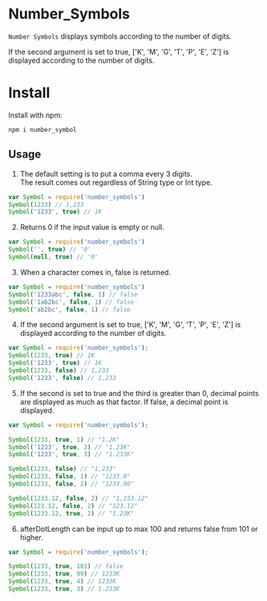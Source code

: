 # Number_Symbols

`Number Symbols` displays symbols according to the number of digits.

If the second argument is set to true, ['K', 'M', 'G', 'T', 'P', 'E', 'Z'] is displayed according to the number of digits.

# Install
Install with npm:
```
npm i number_symbol
```

## Usage

1. The default setting is to put a comma every 3 digits.<br>
   The result comes out regardless of String type or Int type.
```js
var Symbol = require('number_symbols')
Symbol(1233) // 1,233
Symbol('1233', true) // 1K
```
2. Returns 0 if the input value is empty or null.
```js
var Symbol = require('number_symbols')
Symbol('', true) // '0'
Symbol(null, true) // '0'
```
3. When a character comes in, false is returned.
```js
var Symbol = require('number_symbols')
Symbol('1233abc', false, 1) // false
Symbol('1ab2bc', false, 1) // false
Symbol('ab2bc', false, 1) // false
```
4. If the second argument is set to true, ['K', 'M', 'G', 'T', 'P', 'E', 'Z'] is displayed according to the number of digits.
```js
var Symbol = require('number_symbols');
Symbol(1233, true) // 1K
Symbol('1233', true) // 1K
Symbol(1233, false) // 1,233
Symbol('1233', false) // 1,233
```
5. If the second is set to true and the third is greater than 0, decimal points are displayed as much as that factor. If false, a decimal point is displayed.
```js
var Symbol = require('number_symbols');

Symbol(1233, true, 1) // "1.2K"
Symbol('1233', true, 2) // "1.23K"
Symbol('1233', true, 3) // "1.233K"

Symbol(1233, false) // "1,233"
Symbol(1233, false, 1) // "1233.0"
Symbol(1233, false, 2) // "1233.00"

Symbol(1233.12, false, 2) // "1,233.12"
Symbol(123.12, false, 2) // "123.12"
Symbol(1233.12, true, 2) // "1.23K"
```
6. afterDotLength can be input up to max 100 and returns false from 101 or higher.
```js
var Symbol = require('number_symbols');

Symbol(1233, true, 101) // false
Symbol(1233, true, 99) // 1233K
Symbol(1233, true, 4) // 1233K
Symbol(1233, true, 3) // 1.233K
```